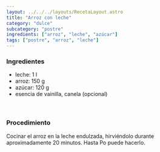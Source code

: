 ```yaml
---
layout: ../../../layouts/RecetaLayout.astro
title: "Arroz con leche"
category: "dulce"
subcategory: "postre"
ingredients: ["arroz", "leche", "azúcar"]
tags: ["postre", "arroz", "leche"]
---
```


<!-- ## Arroz con leche -->

### Ingredientes

- leche: 1 l
- arroz: 150 g
- azúcar: 120 g
- esencia de vainilla, canela (opcional)
<br><br><br>

### Procedimiento

Cocinar el arroz en la leche endulzada, hirviéndolo durante aproximadamente 20 minutos.
Hasta Po puede hacerlo.
